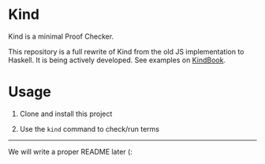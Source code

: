 # Kind

Kind is a minimal Proof Checker.

This repository is a full rewrite of Kind from the old JS implementation to
Haskell. It is being actively developed. See examples on
[KindBook](https://github.com/HigherOrderCO/KindBook).

# Usage

1. Clone and install this project

2. Use the `kind` command to check/run terms

---

We will write a proper README later (:
